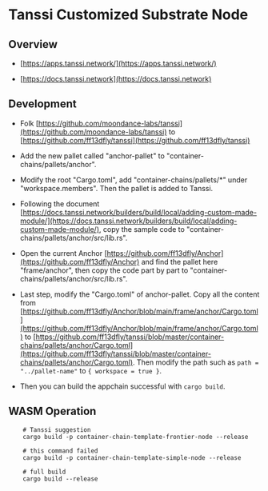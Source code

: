 # Tanssi Customized Substrate Node

## Overview

- [https://apps.tanssi.network/](https://apps.tanssi.network/)

- [https://docs.tanssi.network](https://docs.tanssi.network)

## Development

- Folk [https://github.com/moondance-labs/tanssi](https://github.com/moondance-labs/tanssi) to [https://github.com/ff13dfly/tanssi](https://github.com/ff13dfly/tanssi)

- Add the new pallet called "anchor-pallet" to "container-chains/pallets/anchor".

- Modify the root "Cargo.toml", add "container-chains/pallets/*" under "workspace.members". Then the pallet is added to Tanssi.

- Following the document [https://docs.tanssi.network/builders/build/local/adding-custom-made-module/](https://docs.tanssi.network/builders/build/local/adding-custom-made-module/), copy the sample code to "container-chains/pallets/anchor/src/lib.rs".

- Open the current Anchor [https://github.com/ff13dfly/Anchor](https://github.com/ff13dfly/Anchor) and find the pallet here "frame/anchor", then copy the code part by part to "container-chains/pallets/anchor/src/lib.rs".

- Last step, modify the "Cargo.toml" of anchor-pallet. Copy all the content from [https://github.com/ff13dfly/Anchor/blob/main/frame/anchor/Cargo.toml](https://github.com/ff13dfly/Anchor/blob/main/frame/anchor/Cargo.toml) to [https://github.com/ff13dfly/tanssi/blob/master/container-chains/pallets/anchor/Cargo.toml](https://github.com/ff13dfly/tanssi/blob/master/container-chains/pallets/anchor/Cargo.toml). Then modify the path such as `path = "../pallet-name"` to `{ workspace = true }`.

- Then you can build the appchain successful with `cargo build`.

## WASM Operation

```SHELL
    # Tanssi suggestion
    cargo build -p container-chain-template-frontier-node --release

    # this command failed
    cargo build -p container-chain-template-simple-node --release

    # full build
    cargo build --release
```
